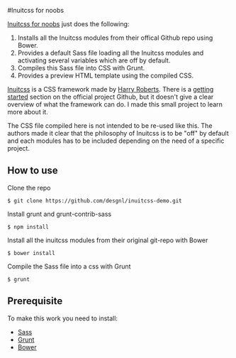 #Inuitcss for noobs

<p class="lede"><a href="http://desgnl.github.io/inuitcss-demo">Inuitcss for noobs</a> just does the following: </p>

 1. Installs all the Inuitcss modules from their offical Github repo using Bower.</li>
 2. Provides a default Sass file loading all the Inuitcss modules and activating several variables which are off by default. </li>
 3. Compiles this Sass file into CSS with Grunt. </li>
 4. Provides a preview HTML template using the compiled CSS.
 
[Inuitcss](https://github.com/inuitcss) is a CSS framework made by [Harry Roberts](http://csswizardry.com). There is a [getting started](https://github.com/inuitcss/getting-started) section on the official project Github, but it doesn't give a clear overview of what the framework can do. I made this small project to learn more about it. 

The CSS file compiled here is not intended to be re-used like this. The authors made it clear that the philosophy of Inuitcss is to be "off" by default and each modules has to be included depending on the need of a specific project. </p>


## How to use

Clone the repo 

    $ git clone https://github.com/desgnl/inuitcss-demo.git

Install grunt and grunt-contrib-sass 

    $ npm install

Install all the inuitcss modules from their original git-repo with Bower

    $ bower install

Compile the Sass file into a css with Grunt 

    $ grunt 
    
## Prerequisite 

To make this work you need to install: 

 - [Sass](http://sass-lang.com/)
 - [Grunt](http://gruntjs.com/) 
 - [Bower](http://bower.io/)

  
    

